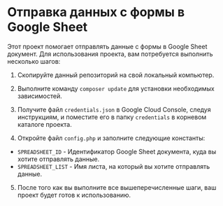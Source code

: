 # Отправка данных с формы в Google Sheet

Этот проект помогает отправлять данные с формы в Google Sheet документ. Для использования проекта, вам потребуется выполнить несколько шагов:

1. Скопируйте данный репозиторий на свой локальный компьютер.

2. Выполните команду `composer update` для установки необходимых зависимостей.

3. Получите файл `credentials.json` в Google Cloud Console, следуя инструкциям, и поместите его в папку `credentials` в корневом каталоге проекта.

4. Откройте файл `config.php` и заполните следующие константы:

- `SPREADSHEET_ID` - Идентификатор Google Sheet документа, куда вы хотите отправлять данные.
- `SPREADSHEET_LIST` - Имя листа, на который вы хотите отправлять данные.

5. После того как вы выполните все вышеперечисленные шаги, ваш проект будет готов к использованию.
